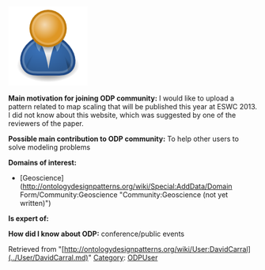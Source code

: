 [![Image:ODPUser.png](../images/a/a6/ODPUser.png)](../Image/ODPUser.png.md "Image:ODPUser.png")




  





__Main motivation for joining ODP community:__ I would like to upload a pattern related to map scaling that will be published this year at ESWC 2013. I did not know about this website, which was suggested by one of the reviewers of the paper.


__Possible main contribution to ODP community:__ To help other users to solve modeling problems


__Domains of interest:__



* [Geoscience](http://ontologydesignpatterns.org/wiki/Special:AddData/Domain Form/Community:Geoscience "Community:Geoscience (not yet written)")


__Is expert of:__


  

__How did I know about ODP:__ conference/public events






Retrieved from "[http://ontologydesignpatterns.org/wiki/User:DavidCarral](../User/DavidCarral.md)"
 [Category](http://ontologydesignpatterns.org/wiki/Special:Categories "Special:Categories"): [ODPUser](../Category/ODPUser.md "Category:ODPUser")